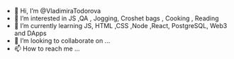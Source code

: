 - 👋 Hi, I’m @VladimiraTodorova
- 👀 I’m interested in JS ,QA , Jogging, Croshet bags , Cooking , Reading 
- 🌱 I’m currently learning JS, HTML ,CSS ,Node ,React, PostgreSQL, Web3 and DApps
- 💞️ I’m looking to collaborate on ...
- 📫 How to reach me ...

<!---
VladimiraTodorova/VladimiraTodorova is a ✨ special ✨ repository because its `README.md` (this file) appears on your GitHub profile.
You can click the Preview link to take a look at your changes.
--->
